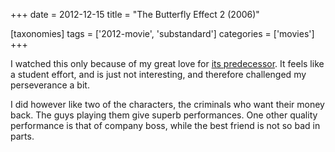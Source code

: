 +++
date = 2012-12-15
title = "The Butterfly Effect 2 (2006)"

[taxonomies]
tags = ['2012-movie', 'substandard']
categories = ['movies']
+++

I watched this only because of my great love for [its predecessor]. It
feels like a student effort, and is just not interesting, and therefore
challenged my perseverance a bit.

I did however like two of the characters, the criminals who want their
money back. The guys playing them give superb performances. One other
quality performance is that of company boss, while the best friend is
not so bad in parts.

  [its predecessor]: http://movies.tshepang.net/the-butterfly-effect-2004
